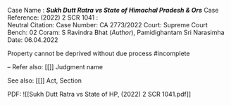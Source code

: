 Case Name : ***Sukh Dutt Ratra vs State of Himachal Pradesh & Ors***
Case Reference: (2022) 2 SCR 1041 :  
Neutral Citation:
Case Number: CA 2773/2022
Court: Supreme Court
Bench: 02
Coram: S Ravindra Bhat (*Author*), Pamidighantam Sri Narasimha
Date: 06.04.2022

Property cannot be deprived without due process #incomplete 

–
Refer also:
[[]]
Judgment name

See also:
[[]] 
Act, Section

PDF:
![[Sukh Dutt Ratra vs State of HP, (2022) 2 SCR 1041.pdf]]